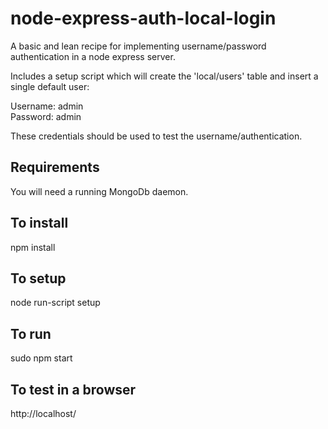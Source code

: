 # node-express-auth-local-login
A basic and lean recipe for implementing username/password authentication in a 
node express server.

Includes a setup script which will create the 'local/users' table and insert a
single default user:

Username: admin  
Password: admin

These credentials should be used to test the username/authentication.

Requirements
-
You will need a running MongoDb daemon.

To install
-
npm install

To setup
-
node run-script setup

To run
-
sudo npm start

To test in a browser
-
http://localhost/
